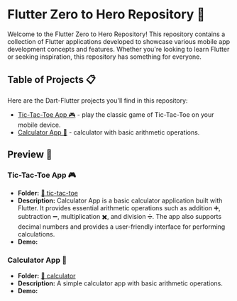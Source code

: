 # Flutter Zero to Hero Repository 📱

Welcome to the Flutter Zero to Hero Repository! This repository contains a collection of Flutter applications developed to showcase various mobile app development concepts and features. Whether you're looking to learn Flutter or seeking inspiration, this repository has something for everyone.

## Table of Projects 📋

Here are the Dart-Flutter projects you'll find in this repository:

- [Tic-Tac-Toe App 🎮](#tic-tac-toe-app-) - play the classic game of Tic-Tac-Toe on your mobile device.
- [Calculator App 🧮](#calculator-app-) - calculator with basic arithmetic operations.

## Preview 🌟

### Tic-Tac-Toe App 🎮
   - **Folder:** [📁 tic-tac-toe](/tic-tac-toe/)
   - **Description:** Calculator App is a basic calculator application built with Flutter. It provides essential arithmetic operations such as addition ➕, subtraction ➖, multiplication ✖️, and division ➗. The app also supports decimal numbers and provides a user-friendly interface for performing calculations.
   - **Demo:**


### Calculator App 🧮
   - **Folder:** [📁 calculator](/calculator/)
   - **Description:** A simple calculator app with basic arithmetic operations.
   - **Demo:**

